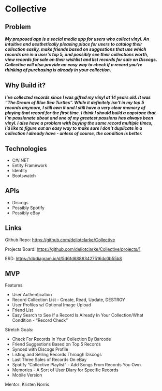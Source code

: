 # Collective


## Problem
##### My proposed app is a social media app for users who collect vinyl. An intuitive and aesthetically pleasing place for users to catalog their collection easily, make friends based on suggestions that use which records are in a user’s top 5, and possibly see their collections worth, view records for sale on their wishlist and list records for sale on Discogs. Collective will also provide an easy way to check if a record you’re thinking of purchasing is already in your collection.

## Why Build it?
##### I’ve collected records since I was gifted my vinyl at 14 years old. It was “The Dream of Blue Sea Turtles”. While it definitely isn’t in my top 5 records anymore, I still own it and I still have a very clear memory of playing that record for the first time. I think I should build a capstone that I’m passionate about and one of my greatest passions has always been vinyl. I also have a problem with buying the same record multiple times, I’d like to figure out an easy way to make sure I don’t duplicate in a collection I already have - unless of course, the condition is better.

## Technologies
- C#/.NET
- Entity Framework
- Identity
- Bootswatch

## APIs
- Discogs
- Possibly Spotify
- Possibly eBay

## Links
Github Repo:  https://github.com/deliotclarke/Collective

Projects Board:  https://github.com/deliotclarke/Collective/projects/1

ERD:  https://dbdiagram.io/d/5d6fd68883427516dc0b55b8

## MVP

Features:

- User Authentication
- Record Collection List - Create, Read, Update, DESTROY
- User Profiles w/ Optional Image Upload
- Friend List
- Easy Search to See If a Record Is Already In Your Collection/What Condition - “Record Check”

Stretch Goals:

- Check For Records In Your Collection By Barcode
- Friend Suggestions Based on Top 5 Records
- Synced with Discogs Profile
- Listing and Selling Records Through Discogs
- Last Three Sales of Records On eBay
- Spotify “Collective Playlist” - Add Songs From Records You Own
- Memories - A Sort of User Diary for Specific Records
- Mobile Version

Mentor: Kristen Norris
